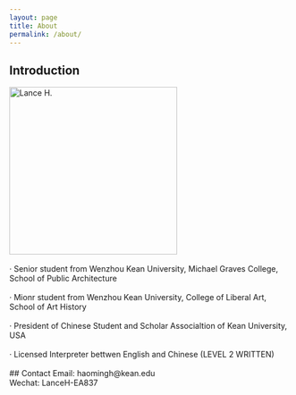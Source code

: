 ```yaml
---
layout: page
title: About
permalink: /about/
---
```

## Introduction
<img alt="Lance H." src="https://github.com/LanceHHe/LanceH./blob/master/Page%20Material/figure.jpg?raw=true" width="300">
<br>
<br>
· Senior student from Wenzhou Kean University, Michael Graves College, School of Public Architecture
<br>
<br>
· Mionr student from Wenzhou Kean University, College of Liberal Art, School of Art History
<br>
<br>
· President of Chinese Student and Scholar Associaltion of Kean University, USA
<br>
<br>
· Licensed Interpreter bettwen English and Chinese (LEVEL 2 WRITTEN)
<br>
<br>
## Contact
Email: haomingh@kean.edu<br>
Wechat: LanceH-EA837


